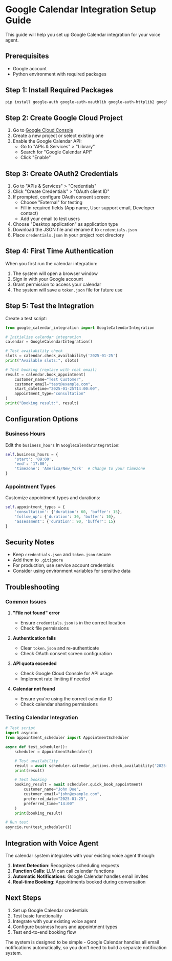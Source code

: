 # Google Calendar Integration Setup Guide

This guide will help you set up Google Calendar integration for your voice agent.

## Prerequisites

- Google account
- Python environment with required packages

## Step 1: Install Required Packages

```bash
pip install google-auth google-auth-oauthlib google-auth-httplib2 google-api-python-client pytz
```

## Step 2: Create Google Cloud Project

1. Go to [Google Cloud Console](https://console.cloud.google.com/)
2. Create a new project or select existing one
3. Enable the Google Calendar API:
   - Go to "APIs & Services" > "Library"
   - Search for "Google Calendar API"
   - Click "Enable"

## Step 3: Create OAuth2 Credentials

1. Go to "APIs & Services" > "Credentials"
2. Click "Create Credentials" > "OAuth client ID"
3. If prompted, configure OAuth consent screen:
   - Choose "External" for testing
   - Fill in required fields (App name, User support email, Developer contact)
   - Add your email to test users
4. Choose "Desktop application" as application type
5. Download the JSON file and rename it to `credentials.json`
6. Place `credentials.json` in your project root directory

## Step 4: First Time Authentication

When you first run the calendar integration:

1. The system will open a browser window
2. Sign in with your Google account
3. Grant permission to access your calendar
4. The system will save a `token.json` file for future use

## Step 5: Test the Integration

Create a test script:

```python
from google_calendar_integration import GoogleCalendarIntegration

# Initialize calendar integration
calendar = GoogleCalendarIntegration()

# Test availability check
slots = calendar.check_availability('2025-01-25')
print("Available slots:", slots)

# Test booking (replace with real email)
result = calendar.book_appointment(
    customer_name="Test Customer",
    customer_email="test@example.com",
    start_datetime="2025-01-25T14:00:00",
    appointment_type="consultation"
)
print("Booking result:", result)
```

## Configuration Options

### Business Hours

Edit the `business_hours` in `GoogleCalendarIntegration`:

```python
self.business_hours = {
    'start': '09:00',
    'end': '17:00',
    'timezone': 'America/New_York'  # Change to your timezone
}
```

### Appointment Types

Customize appointment types and durations:

```python
self.appointment_types = {
    'consultation': {'duration': 60, 'buffer': 15},
    'follow_up': {'duration': 30, 'buffer': 10},
    'assessment': {'duration': 90, 'buffer': 15}
}
```

## Security Notes

- Keep `credentials.json` and `token.json` secure
- Add them to `.gitignore`
- For production, use service account credentials
- Consider using environment variables for sensitive data

## Troubleshooting

### Common Issues

1. **"File not found" error**

   - Ensure `credentials.json` is in the correct location
   - Check file permissions

2. **Authentication fails**

   - Clear `token.json` and re-authenticate
   - Check OAuth consent screen configuration

3. **API quota exceeded**

   - Check Google Cloud Console for API usage
   - Implement rate limiting if needed

4. **Calendar not found**
   - Ensure you're using the correct calendar ID
   - Check calendar sharing permissions

### Testing Calendar Integration

```python
# Test script
import asyncio
from appointment_scheduler import AppointmentScheduler

async def test_scheduler():
    scheduler = AppointmentScheduler()

    # Test availability
    result = await scheduler.calendar_actions.check_availability('2025-01-25')
    print(result)

    # Test booking
    booking_result = await scheduler.quick_book_appointment(
        customer_name="John Doe",
        customer_email="john@example.com",
        preferred_date="2025-01-25",
        preferred_time="14:00"
    )
    print(booking_result)

# Run test
asyncio.run(test_scheduler())
```

## Integration with Voice Agent

The calendar system integrates with your existing voice agent through:

1. **Intent Detection**: Recognizes scheduling requests
2. **Function Calls**: LLM can call calendar functions
3. **Automatic Notifications**: Google Calendar handles email invites
4. **Real-time Booking**: Appointments booked during conversation

## Next Steps

1. Set up Google Calendar credentials
2. Test basic functionality
3. Integrate with your existing voice agent
4. Configure business hours and appointment types
5. Test end-to-end booking flow

The system is designed to be simple - Google Calendar handles all email notifications automatically, so you don't need to build a separate notification system.
